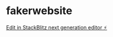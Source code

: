 # fakerwebsite

[Edit in StackBlitz next generation editor ⚡️](https://stackblitz.com/~/github.com/FakerPK/fakerwebsite)